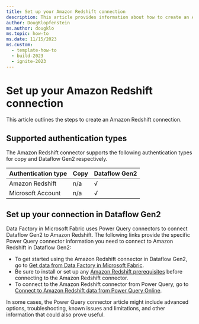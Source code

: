 ```yaml
---
title: Set up your Amazon Redshift connection
description: This article provides information about how to create an Amazon Redshift connection in Microsoft Fabric.
author: DougKlopfenstein
ms.author: dougklo
ms.topic: how-to
ms.date: 11/15/2023
ms.custom:
  - template-how-to
  - build-2023
  - ignite-2023
---
```


# Set up your Amazon Redshift connection

This article outlines the steps to create an Amazon Redshift connection.

## Supported authentication types

The Amazon Redshift connector supports the following authentication types for copy and Dataflow Gen2 respectively.  

|Authentication type |Copy |Dataflow Gen2 |
|:---|:---|:---|
|Amazon Redshift| n/a | √ |
|Microsoft Account| n/a | √ |

## Set up your connection in Dataflow Gen2

Data Factory in Microsoft Fabric uses Power Query connectors to connect Dataflow Gen2 to Amazon Redshift. The following links provide the specific Power Query connector information you need to connect to Amazon Redshift in Dataflow Gen2:

- To get started using the Amazon Redshift connector in Dataflow Gen2, go to [Get data from Data Factory in Microsoft Fabric](/power-query/where-to-get-data#get-data-from-data-factory-in-microsoft-fabric-preview).
- Be sure to install or set up any [Amazon Redshift prerequisites](/power-query/connectors/amazon-redshift#prerequisites) before connecting to the Amazon Redshift connector.
- To connect to the Amazon Redshift connector from Power Query, go to [Connect to Amazon Redshift data from Power Query Online](/power-query/connectors/amazon-redshift#connect-to-amazon-redshift-data-from-power-query-online).

In some cases, the Power Query connector article might include advanced options, troubleshooting, known issues and limitations, and other information that could also prove useful.
